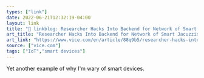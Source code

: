```yaml
---
types: ["link"]
date: 2022-06-21T12:32:19-04:00
layout: link
title: "🔗 linkblog: Researcher Hacks Into Backend for Network of Smart Jacuzzis'"
art_title: "Researcher Hacks Into Backend for Network of Smart Jacuzzis"
art_link: "https://www.vice.com/en/article/88q9b5/researcher-hacks-into-backend-for-network-of-smart-jacuzzis"
source: ["vice.com"]
tags: ["IoT","smart devices"]
---
```

Yet another example of why I'm wary of smart devices.
 
